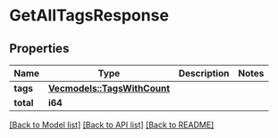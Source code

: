 # GetAllTagsResponse

## Properties

Name | Type | Description | Notes
------------ | ------------- | ------------- | -------------
**tags** | [**Vec<models::TagsWithCount>**](TagsWithCount.md) |  | 
**total** | **i64** |  | 

[[Back to Model list]](../README.md#documentation-for-models) [[Back to API list]](../README.md#documentation-for-api-endpoints) [[Back to README]](../README.md)


